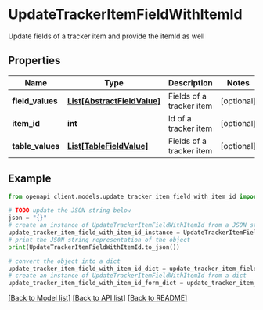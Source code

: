 # UpdateTrackerItemFieldWithItemId

Update fields of a tracker item and provide the itemId as well

## Properties

Name | Type | Description | Notes
------------ | ------------- | ------------- | -------------
**field_values** | [**List[AbstractFieldValue]**](AbstractFieldValue.md) | Fields of a tracker item | [optional] 
**item_id** | **int** | Id of a tracker item | [optional] 
**table_values** | [**List[TableFieldValue]**](TableFieldValue.md) | Fields of a tracker item | [optional] 

## Example

```python
from openapi_client.models.update_tracker_item_field_with_item_id import UpdateTrackerItemFieldWithItemId

# TODO update the JSON string below
json = "{}"
# create an instance of UpdateTrackerItemFieldWithItemId from a JSON string
update_tracker_item_field_with_item_id_instance = UpdateTrackerItemFieldWithItemId.from_json(json)
# print the JSON string representation of the object
print(UpdateTrackerItemFieldWithItemId.to_json())

# convert the object into a dict
update_tracker_item_field_with_item_id_dict = update_tracker_item_field_with_item_id_instance.to_dict()
# create an instance of UpdateTrackerItemFieldWithItemId from a dict
update_tracker_item_field_with_item_id_form_dict = update_tracker_item_field_with_item_id.from_dict(update_tracker_item_field_with_item_id_dict)
```
[[Back to Model list]](../README.md#documentation-for-models) [[Back to API list]](../README.md#documentation-for-api-endpoints) [[Back to README]](../README.md)


